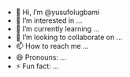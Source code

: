 - 👋 Hi, I’m @yusufolugbami
- 👀 I’m interested in ...
- 🌱 I’m currently learning ...
- 💞️ I’m looking to collaborate on ...
- 📫 How to reach me ...
- 😄 Pronouns: ...
- ⚡ Fun fact: ...

<!---
yusufolugbami/yusufolugbami is a ✨ special ✨ repository because its `README.md` (this file) appears on your GitHub profile.
You can click the Preview link to take a look at your changes.
--->
